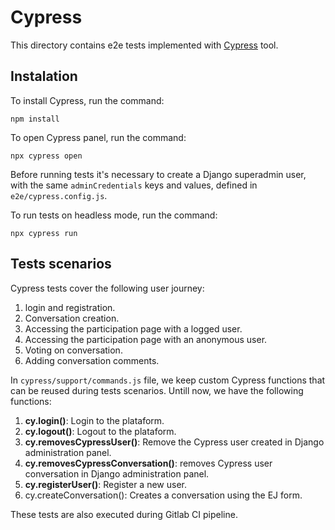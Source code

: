 # Cypress

This directory contains e2e tests implemented with [Cypress](https://www.cypress.io/) tool.

## Instalation

To install Cypress, run the command:
    
    npm install

To open Cypress panel, run the command:

    npx cypress open

Before running tests it's necessary to create a Django superadmin user, with the same
`adminCredentials` keys and values, defined in `e2e/cypress.config.js`.

To run tests on headless mode, run the command:

    npx cypress run

## Tests scenarios

Cypress tests cover the following user journey:

1. login and registration.
2. Conversation creation.
3. Accessing the participation page with a logged user.
4. Accessing the participation page with an anonymous user.
5. Voting on conversation.
6. Adding conversation comments.

In `cypress/support/commands.js` file, we keep custom Cypress functions that can be
reused during tests scenarios. Untill now, we have the following functions:

1. **cy.login()**: Login to the plataform.
2. **cy.logout()**: Logout to the plataform.
3. **cy.removesCypressUser()**: Remove the Cypress user created in Django administration panel.
4. **cy.removesCypressConversation()**: removes Cypress user conversation in Django administration panel.
5. **cy.registerUser()**: Register a new user.
6. cy.createConversation(): Creates a conversation using the EJ form.

These tests are also executed during Gitlab CI pipeline.
